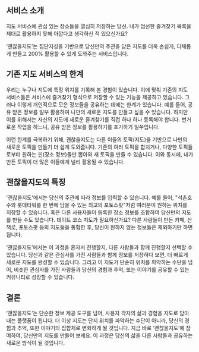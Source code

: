 ## 서비스 소개

지도 서비스에 관심 있는 장소들을 열심히 저장하는 당신. 내가 엄선한 즐겨찾기 목록을 제대로 활용하지 못해 아깝다고 생각하신 적 있으신가요?

‘괜찮을지도’는 집단지성을 기반으로 당신만의 주관을 담은 지도를 더욱 손쉽게, 다채롭게 만들고 200% 활용할 수 있게 도와주는 서비스입니다.

## 기존 지도 서비스의 한계

우리는 누구나 지도에 특정 위치를 기록해 본 경험이 있습니다. 이에 맞춰 기존의 지도 서비스들은 서비스에 즐겨찾기 형식으로 저장할 수 있는 기능을 제공하고 있습니다. 그러나 이렇게 개인적으로 모은 정보들을 공유하는 데에는 한계가 있습니다. 예를 들어, 공유 받은 정보를 일부 활용하여 나만의 새로운 지도를 만들고 싶을 수 있습니다. 하지만 이를 위해서는 자신의 지도에 새로운 즐겨찾기를 직접 하나 하나 등록해야 합니다. 번거로운 작업을 하느니, 공유 받은 정보를 활용하기를 포기하기 일쑤입니다.

이런 한계를 극복하기 위해, 괜찮을지도는 다른 이들의 토픽(지도)을 기반으로 나만의 새로운 토픽을 만들기 더 쉽게 도와줍니다. 기존의 여러 토픽을 합치거나, 다양한 토픽들로부터 원하는 핀(장소 정보)들만 뽑아와 새 토픽을 만들 수 있습니다. 이와 동시에, 내가 만든 토픽이 더 많은 이들에게 널리 활용될 수 있습니다.

## 괜찮을지도의 특징

'괜찮을지도'에서는 당신의 주관에 따라 정보를 입력할 수 있습니다. 예를 들어, "석촌호수와 롯데타워를 한 번에 담을 수 있는 최고의 포토스팟"처럼 여러분이 원하는 위치를 저장할 수 있습니다. 혹은 다른 사용자들이 등록한 장소 정보를 조합하여 당신만의 지도를 만들 수도 있습니다. 데이트 코스 지도가 필요하신가요?  다른 사람들이 만든 카페, 산책로, 포토스팟 등의 지도들을 통합한 후, 당신이 원하지 않는 정보들은 제외하기만 하면 됩니다.

‘괜찮을지도’에서는 이 과정을 혼자서 진행할지, 다른 사람들과 함께 진행할지 선택할 수 있습니다. 당신과 같은 관심사를 가진 사람들과 함께 정보를 저장하다 보면, 더 빠르게 새로운 지도를 완성할 수 있습니다. 그리고 이 지도가 단순히 위치를 파악하는 수단을 넘어, 비슷한 관심사를 가진 사람들과 당신의 경험과 추억, 또는 이야기를 공유할 수 있는 커뮤니티로 성장할 수 있습니다.

## 결론

‘괜찮을지도‘는 단순한 정보 제공 도구를 넘어, 사용자 각자의 삶과 경험을 지도로 담아내는 플랫폼이 됩니다. 더 이상 지도는 단지 위치를 파악하는 수단이 아니라, 당신의 경험과 추억, 또한 이야기의 집합체로 변화하게 될 것입니다. 지금 바로 ‘괜찮을지도’에 참여하여, 당신만의 지도를 만들어 보세요. 이 과정은 당신의 삶을 다른 사람들과 공유하는 새로운 방식이 될 것입니다.